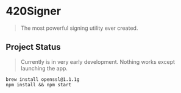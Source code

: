 # 420Signer
> The most powerful signing utility ever created.

## Project Status
> Currently is in very early development. Nothing works except launching the app.

```
brew install openssl@1.1.1g
npm install && npm start
```
